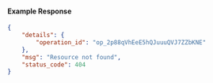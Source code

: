 <!-- Code generated for API Clients. DO NOT EDIT. -->

#### Example Response

```json
{
	"details": {
		"operation_id": "op_2p88qVhEeE5hQJuuuQVJ7ZZbKNE"
	},
	"msg": "Resource not found",
	"status_code": 404
}
```
